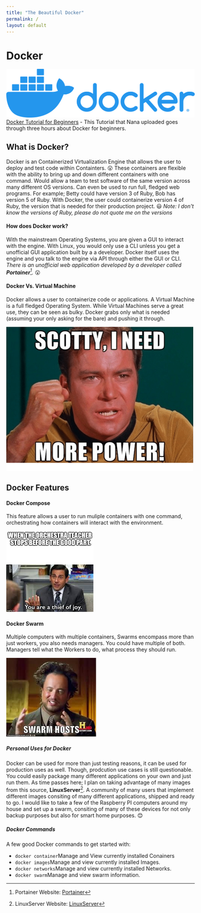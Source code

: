 ```yaml
---
title: "The Beautiful Docker"
permalink: /
layout: default
---
```


# Docker
![Docker](/images/docker.png)
[Docker Tutorial for Beginners](https://www.youtube.com/watch?v=3c-iBn73dDE&t=7510s) - This Tutorial that Nana uploaded goes through three hours about Docker for beginners.

## What is Docker?
Docker is an Containerized Virtualization Engine that allows the user to deploy and test code within Containters. 😮 These containers are flexible with the ability to bring up and down different containers with one command. Would allow a team to test software of the same version across many different OS versions. Can even be used to run full, fledged web programs. For example; Betty could have version 3 of Ruby, Bob has version 5 of Ruby. With Docker, the user could containerize version 4 of Ruby, the version that is needed for their production project. 😃 *Note: I don't know the versions of Ruby, please do not quote me on the versions*

#### How does Docker work?
With the mainstream Operating Systems, you are given a GUI to interact with the engine. With Linux, you would only use a CLI unless you get a unofficial GUI application built by a a developer. Docker itself uses the engine and you talk to the engine via API through either the GUI or CLI. *There is an unofficial web application developed by a developer called **Portainer**[^1].* 😮

#### Docker Vs. Virtual Machine
Docker allows a user to containerize code or applications. A Virtual Machine is a full fledged Operating System. While Virtual Machines serve a great use, they can be seen as bulky. Docker grabs only what is needed (assuming your only asking for the bare) and pushing it through.

![Need more Power!](/images/power.png)

## Docker Features

#### Docker Compose
This feature allows a user to run muliple containers with one command, orchestrating how containers will interact with the environment. 

![Orchestration](/images/orchestration.jpg)

#### Docker Swarm
Multiple computers with multiple containers, Swarms encompass more than just workers, you also needs managers. You could have multiple of both. Managers tell what the Workers to do, what process they should run.

![SWARM!](/images/swarm.jpg)

##### Personal Uses for Docker
Docker can be used for more than just testing reasons, it can be used for production uses as well. Though, prodcution use cases is still questionable. You could easily package many different applications on your own and just run them. As time passes here; I plan on taking advantage of many images from this source, **LinuxServer**[^2]. A community of many users that implement different images consiting of many different applications,  shipped and ready to go. I would like to take a few of the Raspberry PI computers around my house and set up a swarm, consiting of many of these devices for not only backup purposes but also for smart home purposes. 😊

##### Docker Commands
A few good Docker commands to get started with: 
* `docker container`Manage and View currently installed Conainers
* `docker images`Manage and view currently installed Images.
* `docker networks`Manage and view currently installed Networks.
* `docker swarm`Manage and view swarm information.

[^1]: Portainer Website: [Portainer](https://portainer.io)
[^2]: LinuxServer Website: [LinuxServer](https://linuxserver.io)
